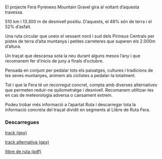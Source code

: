El projecte Fera Pyrenees Mountain Gravel gira al voltant d’aquesta travessa.

510 km i 13.300 m de desnivell positiu. D’aquests, el 48% són de terra i el 52% d’asfalt.

Una ruta circular que uneix el vessant nord i sud dels Pirineus Centrals per pistes de terra d’alta muntanya i petites carreteres que superen els 2.000m d’altura.

Un traçat que descansa sota la neu durant alguns mesos l’any i que recomanem fer d’inicis de juny a finals d’octubre.

Pensada en conjunt per pedalar tots els paisatges, cultures i tradicions de les seves muntanyes, animem als ciclistes a pedalar-la totalment.

Tot i que la Fera té un recorregut concret, compta amb diverses alternatives que permeten reduir-ne quilometratge i desnivell. Recomanem utilitzar-les en cas de meteorologia adversa o cansament extrem.

Podeu trobar més informació a l’apartat Ruta i descarregar tota la informació concreta del traçat dividit en segments al Llibre de Ruta Fera.

### Descarregues

[track (gpx)](https://drive.google.com/file/d/1BThPdgEV2n-rrMg0YkyBD4r0Kx53t6us/view?usp=share_link)

[track alternativa (gpx)](https://drive.google.com/drive/folders/1RG96rilvsb1ZiTPv8kVYC3xbteY8xhUj?usp=share_link)

[llibre de ruta (pdf)](https://drive.google.com/file/d/1Tu3Bog6vGgzjQBh0TEwK62fo2RiN1DQ8/view?usp=share_link)
